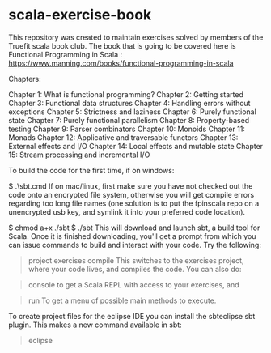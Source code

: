 # scala-exercise-book
This repository was created to maintain exercises solved by members of the Truefit scala book club. The book that is going to be covered here is Functional Programming in Scala : https://www.manning.com/books/functional-programming-in-scala

Chapters:

Chapter 1: What is functional programming?
Chapter 2: Getting started
Chapter 3: Functional data structures
Chapter 4: Handling errors without exceptions
Chapter 5: Strictness and laziness
Chapter 6: Purely functional state
Chapter 7: Purely functional parallelism
Chapter 8: Property-based testing
Chapter 9: Parser combinators
Chapter 10: Monoids
Chapter 11: Monads
Chapter 12: Applicative and traversable functors
Chapter 13: External effects and I/O
Chapter 14: Local effects and mutable state
Chapter 15: Stream processing and incremental I/O

To build the code for the first time, if on windows:

$ .\sbt.cmd
If on mac/linux, first make sure you have not checked out the code onto an encrypted file system, otherwise you will get compile errors regarding too long file names (one solution is to put the fpinscala repo on a unencrypted usb key, and symlink it into your preferred code location).

$ chmod a+x ./sbt
$ ./sbt
This will download and launch sbt, a build tool for Scala. Once it is finished downloading, you'll get a prompt from which you can issue commands to build and interact with your code. Try the following:

> project exercises
> compile
This switches to the exercises project, where your code lives, and compiles the code. You can also do:

> console
to get a Scala REPL with access to your exercises, and

> run
To get a menu of possible main methods to execute.

To create project files for the eclipse IDE you can install the sbteclipse sbt plugin. This makes a new command available in sbt:

> eclipse